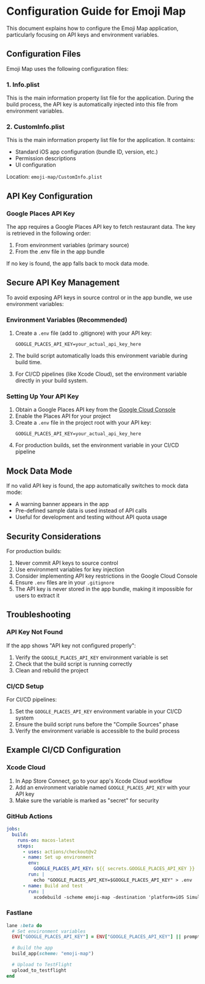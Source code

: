 # Configuration Guide for Emoji Map

This document explains how to configure the Emoji Map application, particularly focusing on API keys and environment variables.

## Configuration Files

Emoji Map uses the following configuration files:

### 1. Info.plist

This is the main information property list file for the application. During the build process, the API key is automatically injected into this file from environment variables.

### 2. CustomInfo.plist

This is the main information property list file for the application. It contains:

- Standard iOS app configuration (bundle ID, version, etc.)
- Permission descriptions
- UI configuration

Location: `emoji-map/CustomInfo.plist`

## API Key Configuration

### Google Places API Key

The app requires a Google Places API key to fetch restaurant data. The key is retrieved in the following order:

1. From environment variables (primary source)
2. From the .env file in the app bundle

If no key is found, the app falls back to mock data mode.

## Secure API Key Management

To avoid exposing API keys in source control or in the app bundle, we use environment variables:

### Environment Variables (Recommended)

1. Create a `.env` file (add to .gitignore) with your API key:

   ```
   GOOGLE_PLACES_API_KEY=your_actual_api_key_here
   ```

2. The build script automatically loads this environment variable during build time.

3. For CI/CD pipelines (like Xcode Cloud), set the environment variable directly in your build system.

### Setting Up Your API Key

1. Obtain a Google Places API key from the [Google Cloud Console](https://console.cloud.google.com/)
2. Enable the Places API for your project
3. Create a `.env` file in the project root with your API key:
   ```
   GOOGLE_PLACES_API_KEY=your_actual_api_key_here
   ```
4. For production builds, set the environment variable in your CI/CD pipeline

## Mock Data Mode

If no valid API key is found, the app automatically switches to mock data mode:

- A warning banner appears in the app
- Pre-defined sample data is used instead of API calls
- Useful for development and testing without API quota usage

## Security Considerations

For production builds:

1. Never commit API keys to source control
2. Use environment variables for key injection
3. Consider implementing API key restrictions in the Google Cloud Console
4. Ensure `.env` files are in your `.gitignore`
5. The API key is never stored in the app bundle, making it impossible for users to extract it

## Troubleshooting

### API Key Not Found

If the app shows "API key not configured properly":

1. Verify the `GOOGLE_PLACES_API_KEY` environment variable is set
2. Check that the build script is running correctly
3. Clean and rebuild the project

### CI/CD Setup

For CI/CD pipelines:

1. Set the `GOOGLE_PLACES_API_KEY` environment variable in your CI/CD system
2. Ensure the build script runs before the "Compile Sources" phase
3. Verify the environment variable is accessible to the build process

## Example CI/CD Configuration

### Xcode Cloud

1. In App Store Connect, go to your app's Xcode Cloud workflow
2. Add an environment variable named `GOOGLE_PLACES_API_KEY` with your API key
3. Make sure the variable is marked as "secret" for security

### GitHub Actions

```yaml
jobs:
  build:
    runs-on: macos-latest
    steps:
      - uses: actions/checkout@v2
      - name: Set up environment
        env:
          GOOGLE_PLACES_API_KEY: ${{ secrets.GOOGLE_PLACES_API_KEY }}
        run: |
          echo "GOOGLE_PLACES_API_KEY=$GOOGLE_PLACES_API_KEY" > .env
      - name: Build and test
        run: |
          xcodebuild -scheme emoji-map -destination 'platform=iOS Simulator,name=iPhone 14'
```

### Fastlane

```ruby
lane :beta do
  # Set environment variables
  ENV["GOOGLE_PLACES_API_KEY"] = ENV["GOOGLE_PLACES_API_KEY"] || prompt(text: "Enter Google Places API Key: ")

  # Build the app
  build_app(scheme: "emoji-map")

  # Upload to TestFlight
  upload_to_testflight
end
```
